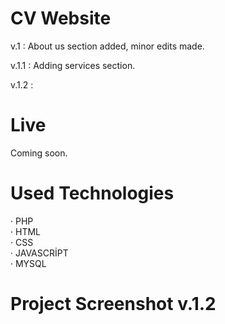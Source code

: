 # CV Website

v.1 : About us section added, minor edits made.

v.1.1 : Adding services section.

v.1.2 : 

# Live

Coming soon.

# Used Technologies

· PHP<br>
· HTML<br>
· CSS<br>
· JAVASCRİPT<br>
· MYSQL<br>

# Project Screenshot v.1.2
